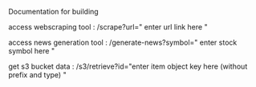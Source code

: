 Documentation for building

access webscraping tool : /scrape?url="    enter url link here      "

access news generation tool : /generate-news?symbol="    enter stock symbol here      "

get s3 bucket data : /s3/retrieve?id="enter item object key here (without prefix and type) "